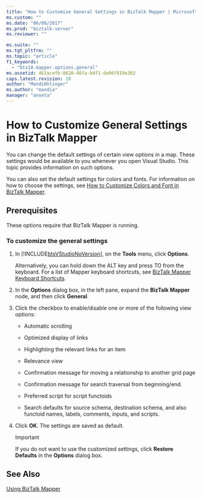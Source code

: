 ```yaml
---
title: "How to Customize General Settings in BizTalk Mapper | Microsoft Docs"
ms.custom: ""
ms.date: "06/08/2017"
ms.prod: "biztalk-server"
ms.reviewer: ""

ms.suite: ""
ms.tgt_pltfrm: ""
ms.topic: "article"
f1_keywords: 
  - "bts10.mapper.options.general"
ms.assetid: 461acefb-8620-46fa-bdf1-de96f819e382
caps.latest.revision: 10
author: "MandiOhlinger"
ms.author: "mandia"
manager: "anneta"
---
```

# How to Customize General Settings in BizTalk Mapper
You can change the default settings of certain view options in a map. These settings would be available to you whenever you open Visual Studio. This topic provides information on such options.  
  
 You can also set the default settings for colors and fonts. For information on how to choose the settings, see [How to Customize Colors and Font in BizTalk Mapper](../core/how-to-customize-colors-and-font-in-biztalk-mapper.md).  
  
## Prerequisites  
 These options require that BizTalk Mapper is running.  
  
### To customize the general settings  
  
1.  In [!INCLUDE[btsVStudioNoVersion](../includes/btsvstudionoversion-md.md)], on the **Tools** menu, click **Options**.  
  
     Alternatively, you can hold down the ALT key and press TO from the keyboard. For a list of Mapper keyboard shortcuts, see [BizTalk Mapper Keyboard Shortcuts](../core/biztalk-mapper-keyboard-shortcuts.md).  
  
2.  In the **Options** dialog box, in the left pane, expand the **BizTalk Mapper** node, and then click **General**.  
  
3.  Click the checkbox to enable/disable one or more of the following view options:  
  
    -   Automatic scrolling  
  
    -   Optimized display of links  
  
    -   Highlighting the relevant links for an item  
  
    -   Relevance view  
  
    -   Confirmation message for moving a relationship to another grid page  
  
    -   Confirmation message for search traversal from beginning/end.  
  
    -   Preferred script for script functoids  
  
    -   Search defaults for source schema, destination schema, and also functoid names, labels, comments, inputs, and scripts.  
  
4.  Click **OK**. The settings are saved as default.  
  
    > [!IMPORTANT]
    >  If you do not want to use the customized settings, click **Restore Defaults** in the **Options** dialog box.  
  
## See Also  
 [Using BizTalk Mapper](../core/using-biztalk-mapper.md)